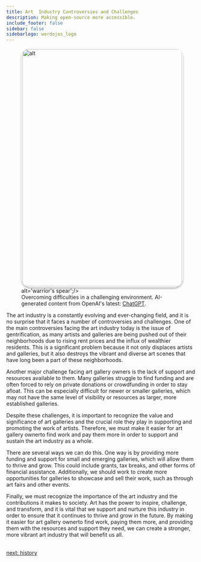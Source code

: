 ```yaml
---
title: Art  Industry Controversies and Challenges
description: Making open-source more accessible.
include_footer: false
sidebar: false
sidebarlogo: wordojos_logo
---
```

<figure>
    <img src='/uploads/challenges.jpg' style="width: 100%;height: 630px;padding: 3px; box-shadow: 0 3px 5px rgba(0,0,0,.3);border-radius: 25px;overflow: hidden;border: none;" align="middle"; alt='alt';/> alt='warrior's spear';/>
    <figcaption>Overcoming difficulties in a challenging environment.  AI-generated content from OpenAI's latest: <a href="https://openai.com/blog/chatgpt/" >ChatGPT</a>.</figcaption>
</figure>
<p>
The art industry is a constantly evolving and ever-changing field, and it is no surprise that it faces a number of controversies and challenges. One of the main controversies facing the art industry today is the issue of gentrification, as many artists and galleries are being pushed out of their neighborhoods due to rising rent prices and the influx of wealthier residents. This is a significant problem because it not only displaces artists and galleries, but it also destroys the vibrant and diverse art scenes that have long been a part of these neighborhoods.

Another major challenge facing art gallery owners is the lack of support and resources available to them. Many galleries struggle to find funding and are often forced to rely on private donations or crowdfunding in order to stay afloat. This can be especially difficult for newer or smaller galleries, which may not have the same level of visibility or resources as larger, more established galleries.

Despite these challenges, it is important to recognize the value and significance of art galleries and the crucial role they play in supporting and promoting the work of artists. Therefore, we must make it easier for art gallery ownerto find work and pay them more in order to support and sustain the art industry as a whole.

There are several ways we can do this. One way is by providing more funding and support for small and emerging galleries, which will allow them to thrive and grow. This could include grants, tax breaks, and other forms of financial assistance. Additionally, we should work to create more opportunities for galleries to showcase and sell their work, such as through art fairs and other events.

Finally, we must recognize the importance of the art industry and the contributions it makes to society. Art has the power to inspire, challenge, and transform, and it is vital that we support and nurture this industry in order to ensure that it continues to thrive and grow in the future. By making it easier for art gallery ownerto find work, paying them more, and providing them with the resources and support they need, we can create a stronger, more vibrant art industry that will benefit us all.

<br>
<a href="https://workdojos.com/artgalleries/history">next: history</a>
</p>